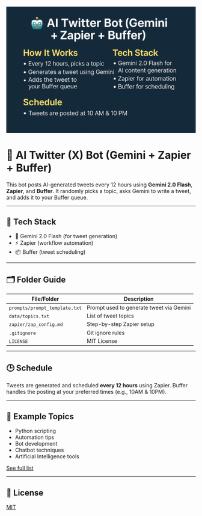 ![AI Twitter Bot](https://github.com/abu-sinan/ai-twitter-bot/blob/main/assets%2Ffile_00000000460461f7adb170100d87e54b.png)
# 🤖 AI Twitter (X) Bot (Gemini + Zapier + Buffer)

This bot posts AI-generated tweets every 12 hours using **Gemini 2.0 Flash**, **Zapier**, and **Buffer**. It randomly picks a topic, asks Gemini to write a tweet, and adds it to your Buffer queue.

---

## 🧱 Tech Stack

- 🔮 Gemini 2.0 Flash (for tweet generation)
- ⚡ Zapier (workflow automation)
- 📦 Buffer (tweet scheduling)

---

## 🗂️ Folder Guide

| File/Folder              | Description                                  |
|--------------------------|----------------------------------------------|
| `prompts/prompt_template.txt` | Prompt used to generate tweet via Gemini |
| `data/topics.txt`        | List of tweet topics                        |
| `zapier/zap_config.md`   | Step-by-step Zapier setup                   |
| `.gitignore`             | Git ignore rules                           |
| `LICENSE`                | MIT License                                 |

---

## 🕒 Schedule

Tweets are generated and scheduled **every 12 hours** using Zapier. Buffer handles the posting at your preferred times (e.g., 10AM & 10PM).

---

## 📌 Example Topics

- Python scripting
- Automation tips
- Bot development
- Chatbot techniques
- Artificial Intelligence tools

[See full list](https://github.com/abu-sinan/ai-twitter-bot/blob/main/data/topics.txt)

---

## 📑 License

[MIT](https://github.com/abu-sinan/ai-twitter-bot/blob/main/LICENSE)